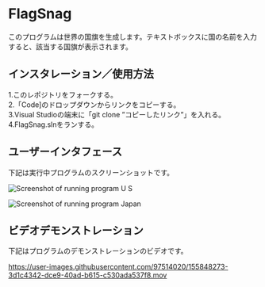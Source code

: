 # FlagSnag
このプログラムは世界の国旗を生成します。テキストボックスに国の名前を入力すると、該当する国旗が表示されます。

## インスタレーション／使用方法
1.このレポジトリをフォークする。<br>
2.「Code]のドロップダウンからリンクをコピーする。<br>
3.Visual Studioの端末に「git clone ”コピーしたリンク”」を入れる。<br>
4.FlagSnag.slnをランする。

## ユーザーインタフェース
下記は実行中プログラムのスクリーンショットです。

![Screenshot of running program U S](https://user-images.githubusercontent.com/97514020/152634442-3ca8d574-8c12-447a-a670-b546b2b8b1ba.png)

![Screenshot of running program Japan](https://user-images.githubusercontent.com/97514020/152634383-f337b999-6a9c-4d0a-a852-ee9a09336ab1.png)

## ビデオデモンストレーション
下記はプログラムのデモンストレーションのビデオです。

https://user-images.githubusercontent.com/97514020/155848273-3d1c4342-dce9-40ad-b615-c530ada537f8.mov
